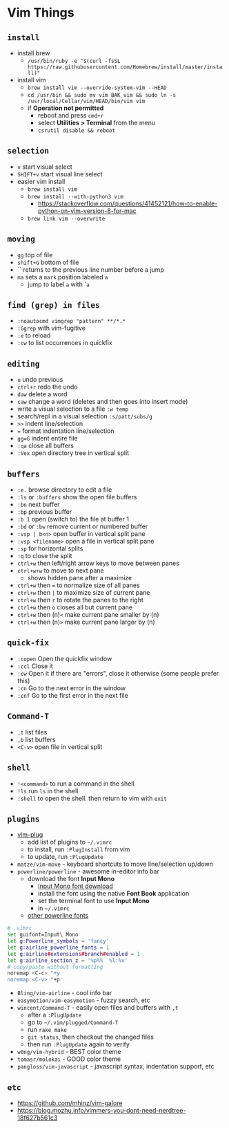 # Vim Things

## `install`
* install brew
  * `/usr/bin/ruby -e "$(curl -fsSL https://raw.githubusercontent.com/Homebrew/install/master/install)"`
* install vim
  * `brew install vim --override-system-vim --HEAD`
  * `cd /usr/bin && sudo mv vim BAK_vim && sudo ln -s /usr/local/Cellar/vim/HEAD/bin/vim vim`
  * if __Operation not permitted__
    * reboot and press `cmd+r`
    * select __Utilities > Terminal__ from the menu
    * `csrutil disable && reboot`
## `selection`
* `v` start visual select
* `SHIFT+v` start visual line select
* easier vim install
  * `brew install vim`
  * `brew install --with-python3 vim`
    * https://stackoverflow.com/questions/41452121/how-to-enable-python-on-vim-version-8-for-mac
  * `brew link vim --overwrite`

## `moving`
* `gg` top of file
* `shift+G` bottom of file
* \`\` returns to the previous line number before a jump
* `ma` sets a `mark` position labeled `a`
  * jump to label `a` with \``a`

## `find (grep) in files`
* `:noautocmd vimgrep "pattern" **/*.*`
* `:Ggrep` with vim-fugitive
* `:e` to reload
* `:cw` to list occurrences in quickfix

## `editing`
* `u` undo previous
* `ctrl+r` redo the undo
* `daw` delete a word
* `caw` change a word (deletes and then goes into insert mode)
* write a visual selection to a file `:w temp`
* search/repl in a visual selection `:s/patt/subs/g`
* `>>` indent line/selection
* `=` format indentation line/selection
* `gg=G` indent entire file
* `:qa` close all buffers
* `:Vex` open directory tree in vertical split

## `buffers`
* `:e.` browse directory to edit a file
* `:ls` or `:buffers` show the open file buffers
* `:bn` next buffer
* `:bp` previous buffer
* `:b 1` open (switch to) the file at buffer 1
* `:bd` or `:bw` remove current or numbered buffer
* `:vsp | b<n>` open buffer <n> in vertical split pane
* `:vsp <filename>` open a file in vertical split pane
* `:sp` for horizontal splits
* `:q` to close the split
* `ctrl+w` then left/right arrow keys to move between panes
* `ctrl+w+w` to move to next pane
   * shows hidden pane after a maximize
* `ctrl+w` then `=` to normalize size of all panes
* `ctrl+w` then `|` to maximize size of current pane
* `ctrl+w` then `r` to rotate the panes to the right
* `ctrl+w` then `o` closes all but current pane
* `ctrl+w` then (n)`<` make current pane smaller by (n)
* `ctrl+w` then (n)`>` make current pane larger by (n)

## `quick-fix`
* `:copen` Open the quickfix window
* `:ccl` Close it
* `:cw` Open it if there are "errors", close it otherwise (some people prefer this)
* `:cn` Go to the next error in the window
* `:cnf` Go to the first error in the next file

## `Command-T`
* `,t` list files
* `,b` list buffers
* `<C-v>` open file in vertical split

## `shell`
* `!<command>` to run a command in the shell
* `!ls` run `ls` in the shell
* `:shell` to open the shell. then return to vim with `exit`

## `plugins`
* [vim-plug](https://github.com/junegunn/vim-plug)
   * add list of plugins to `~/.vimrc`
   * to install, run `:PlugInstall` from vim
   * to update, run `:PlugUpdate`
* `matze/vim-move` - keyboard shortcuts to move line/selection up/down
* `powerline/powerline` - awesome in-editor info bar
  * download the font __Input Mono__
    * [Input Mono font download](http://input.fontbureau.com/download/)
    * install the font using the native __Font Book__ application
    * set the terminal font to use __Input Mono__
    * in `~/.vimrc`
  * [other powerline fonts](https://github.com/powerline/fonts)

```sh
# .vimrc
set guifont=Input\ Mono
let g:Powerline_symbols = 'fancy'
let g:airline_powerline_fonts = 1
let g:airline#extensions#branch#enabled = 1
let g:airline_section_z = '%p%%  %l:%v'
# copy/paste without formatting 
noremap <C-c> "+y
noremap <C-v> "+p
```

* `Bling/vim-airline` - cool info bar
* `easymotion/vim-easymotion` - fuzzy search, etc
* `wincent/Command-T` - easily open files and buffers with `,t`
   * after a `:PlugUpdate`
   * go to `~/.vim/plugged/Command-T`
   * run `rake make`
   * `git status`, then checkout the changed files
   * then run `:PlugUpdate` again to verify
* `w0ng/vim-hybrid` - BEST color theme
* `tomasr/molokai` - GOOD color theme
* `pangloss/vim-javascript` - javascript syntax, indentation support, etc

## `etc`

* https://github.com/mhinz/vim-galore
* https://blog.mozhu.info/vimmers-you-dont-need-nerdtree-18f627b561c3
